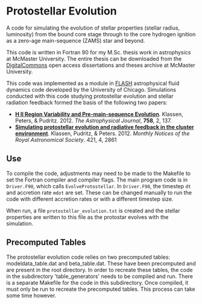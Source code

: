# Protostellar Evolution

A code for simulating the evolution of stellar properties (stellar radius, luminosity) from the bound core stage through to the core hydrogen ignition as a zero-age main-sequence (ZAMS) star and beyond.

This code is written in Fortran 90 for my M.Sc. thesis work in astrophysics at McMaster University. The entire thesis can be downloaded from the [DigitalCommons](http://digitalcommons.mcmaster.ca/opendissertations/6290/) open access dissertations and theses archive at McMaster University.

This code was implemented as a module in [FLASH](http://flash.uchicago.edu) astrophysical fluid dynamics code developed by the University of Chicago. Simulations conducted with this code studying protostellar evolution and stellar radiation feedback formed the basis of the following two papers:

- [**H II Region Variability and Pre-main-sequence Evolution**](http://adsabs.harvard.edu/abs/2012ApJ...758..137K). Klassen, Peters, & Pudritz. 2012. *The Astrophysical Journal*, **758**, 2, 137.
- [**Simulating protostellar evolution and radiative feedback in the cluster environment**](http://adsabs.harvard.edu/abs/2012MNRAS.421.2861K). Klassen, Pudritz, & Peters. 2012. *Monthly Notices of the Royal Astronomical Society*. 421, 4, 2861

## Use

To compile the code, adjustments may need to be made to the Makefile to set the Fortran compiler and compiler flags. The main program code is in `Driver.F90`, which calls `EvolveProtostellar`. In `Driver.F90`, the timestep `dt` and accretion rate `mdot` are set. These can be changed manually to run the code with different accretion rates or with a different timestep size.

When run, a file `protostellar_evolution.txt` is created and the stellar properties are written to this file as the protostar evolves with the simulation.

## Precomputed Tables

The protostellar evolution code relies on two precomputed tables: modeldata\_table.dat and beta\_table.dat. These have been precomputed and are present in the root directory. In order to recreate these tables, the code in the subdirectory 'table\_generators' needs to be compiled and run. There is a separate Makefile for the code in this subdirectory. Once compiled, it must only be run to recreate the precomputed tables. This process can take some time however.
